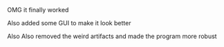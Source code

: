 OMG it finally worked

Also added some GUI to make it look better

Also Also removed the weird artifacts and made the program more robust

